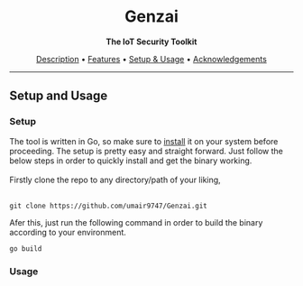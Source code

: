 <h1 align="center">Genzai</h1>
<p align="center"><b>The IoT Security Toolkit</b></p>
<p align="center">
<a href="../README.md#description">Description</a> • <a href="../README.md#features">Features</a> • <a href="#setupnusage">Setup & Usage</a> • <a href="#acknowledgements">Acknowledgements</a><br>
</p>
<hr>


<div id="setupnusage">
<h2> Setup and Usage </h2>
<h3> Setup </h3>
The tool is written in Go, so make sure to <a href="https://go.dev/dl/">install</a> it on your system before proceeding. The setup is pretty easy and straight forward. Just follow the below steps in order to quickly install and get the binary working.
<br>
<br>
Firstly clone the repo to any directory/path of your liking,<br><br>

```
git clone https://github.com/umair9747/Genzai.git
```
Afer this, just run the following command in order to build the binary according to your environment.

```
go build
```

<h3> Usage </h3>

</div>